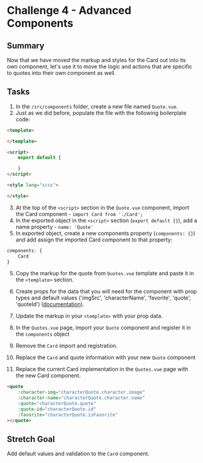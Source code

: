 # Challenge 4 - Advanced Components

## Summary

Now that we have moved the markup and styles for the Card out into its own component, let's use it to move the logic and actions that are specific to quotes into their own component as well.

## Tasks

1. In the `/src/components` folder, create a new file named `Quote.vue`.
2. Just as we did before, populate the file with the following boilerplate code:

```html
<template>

</template>

<script>
    export default {

    }
</script>

<style lang="scss">

</style>
```

3. At the top of the `<script>` section in the `Quote.vue` component, import the Card component - `import Card from './Card';`
4. In the exported object in the `<script>` section (`export default {}`), add a name property - `name: 'Quote'`
5. In exported object, create a new components property (`components: {}`) and add assign the imported Card component to that property:

```js
components: {
    Card
}
```

5. Copy the markup for the quote from `Quotes.vue` template and paste it in the `<template>` section.
6. Create props for the data that you will need for the component with prop types and default values ('imgSrc', 'characterName', 'favorite', 'quote', 'quoteId') ([documentation](https://vuejs.org/v2/guide/components-props.html#Prop-Validation)).
7. Update the markup in your `<template>` with your prop data.
8. In the `Quotes.vue` page, import your `Quote` component and register it in the `components` object
9. Remove the `Card` import and registration.
10. Replace the `Card` and quote information with your new `Quote` component

10. Replace the current Card implementation in the `Quotes.vue` page with the new Card component.

```html
<quote
    :character-img="characterQuote.character.image"
    :character-name="characterQuote.character.name"
    :quote="characterQuote.quote"
    :quote-id="characterQuote.id"
    :favorite="characterQuote.isFavorite"
></quote>
```

## Stretch Goal

Add default values and validation to the `Card` component.
